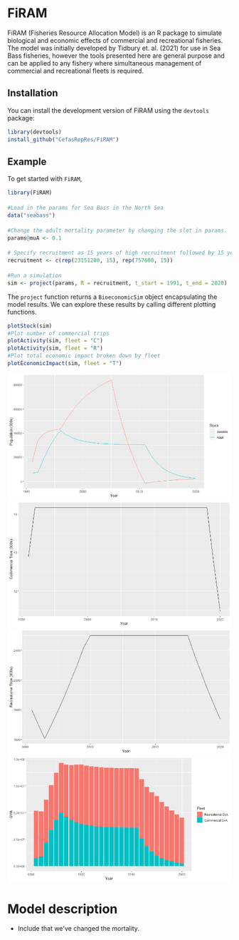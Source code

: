 
# FiRAM

FiRAM (Fisheries Resource Allocation Model) is an R package to simulate biological and economic effects of commercial and recreational fisheries. The model was initially developed by Tidbury et. al. (2021) for use in Sea Bass fisheries, however the tools presented here are general purpose and can be applied to any fishery where simultaneous management of commercial and recreational fleets is required.
## Installation
You can install the development version of FiRAM using the `devtools` package:
``` r
library(devtools)
install_github("CefasRepRes/FiRAM")
```

## Example

To get started with `FiRAM`, 

``` r
library(FiRAM)

#Load in the params for Sea Bass in the North Sea
data("seabass")

#Change the adult mortality parameter by changing the slot in params.
params@muA <- 0.1

# Specify recruitment as 15 years of high recruitment followed by 15 years of low recruitment
recruitment <- c(rep(23151200, 15), rep(757600, 15))

#Run a simulation
sim <- project(params, R = recruitment, t_start = 1991, t_end = 2020)
```
The `project` function returns a `BioeconomicSim` object encapsulating the model results. We can explore these results by calling different plotting functions.
``` r
plotStock(sim)
#Plot number of commercial trips
plotActivity(sim, fleet = "C")
plotActivity(sim, fleet = "R")
#Plot total economic impact broken down by fleet
plotEconomicImpact(sim, fleet = "T")
```
![](man/figures/stockplot.png)
![](man/figures/activity_com.png)
![](man/figures/activity_rec.png)
![](man/figures/impact_plot.png)


# Model description

* Include that we've changed the mortality.
